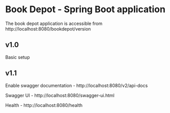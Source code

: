 # Book Depot - Spring Boot application

The book depot application is accessible from http://localhost:8080/bookdepot/version


v1.0
----
Basic setup

v1.1
----
Enable swagger documentation - http://localhost:8080/v2/api-docs

Swagger UI - http://localhost:8080/swagger-ui.html

Health - http://localhost:8080/health


